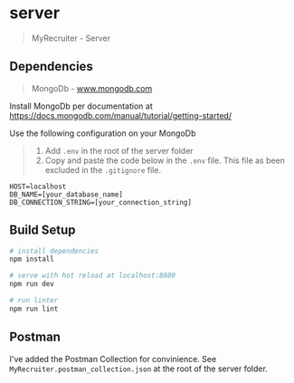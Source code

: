 # server

> MyRecruiter - Server

## Dependencies
> MongoDb - www.mongodb.com

Install MongoDb per documentation at https://docs.mongodb.com/manual/tutorial/getting-started/

Use the following configuration on your MongoDb
> 1. Add `.env` in the root of the server folder
> 2. Copy and paste the code below in the `.env` file. This file as been excluded in the `.gitignore` file.
``` text
HOST=localhost
DB_NAME=[your_database_name]
DB_CONNECTION_STRING=[your_connection_string]
```

## Build Setup

``` bash
# install dependencies
npm install

# serve with hot reload at localhost:8080
npm run dev

# run linter
npm run lint

```

## Postman
I've added the Postman Collection for convinience. See `MyRecruiter.postman_collection.json` at the root of the server folder.

